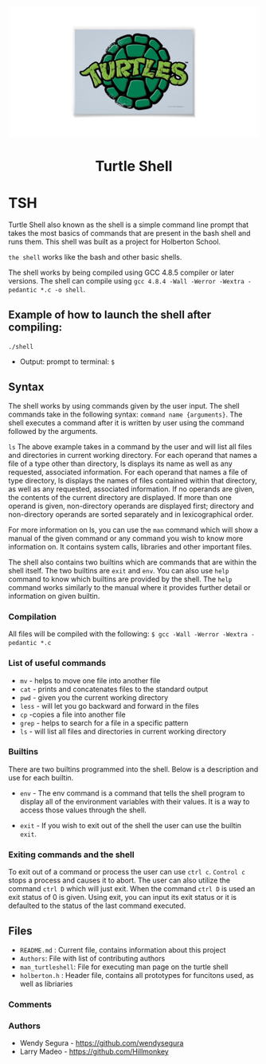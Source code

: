 <p align="center">

  <img src="turtle.png" width="500\"/>

<br>



<h1><p align="center">Turtle Shell</h1></p></font>





# TSH
Turtle Shell also known as the shell is a simple command line prompt that takes the most basics of commands that are present in the bash shell and runs them. This shell was built as a project for Holberton School.

`the shell` works like the bash and other basic shells.

The shell works by being compiled using GCC 4.8.5 compiler or later versions. The shell can compile using `gcc 4.8.4 -Wall -Werror -Wextra -pedantic *.c -o shell`.

## Example of how to launch the shell after compiling:
`./shell`

* Output: prompt to terminal: `$ `

## Syntax
The shell works by using commands given by the user input. The shell commands take in the following syntax: `command name {arguments}`. The shell executes a command after it is written by user using the command followed by the arguments.

`ls`
The above example takes in a command by the user and will list all files and directories in current working directory. 
For each operand that names a file of a type other than directory, ls displays its name as well as any requested, associated information.  For each operand that names a file of type directory, ls displays the names of files contained within that directory, as well as any requested, associated information.
If no operands are given, the contents of the current directory are displayed.  If more than one operand is given, non-directory operands are displayed first; directory and non-directory operands are sorted separately and in lexicographical order.

For more information on ls, you can use the `man` command which will show a manual of the given command or any command you wish to know more information on. It contains system calls, libraries and other important files.

The shell also contains two builtins which are commands that are within the shell itself. The two builtins are `exit` and `env`. You can also use `help` command to know which builtins are provided by the shell. The `help` command works similarly to the manual where it provides further detail or information on given builtin.

### Compilation
All files will be compiled with the following: `$ gcc -Wall -Werror -Wextra -pedantic *.c`



### List of useful commands
* `mv` - helps to move one file into another file
* `cat` - prints and concatenates files to the standard output
* `pwd` - given you the current working directory
* `less` - will let you go backward and forward in the files
* `cp` -copies a file into another file
* `grep` - helps to search for a file in a specific pattern
* `ls` - will list all files and directories in current working directory



### Builtins
There are two builtins programmed into the shell. Below is a description and use for each builtin.

* `env` - The env command is a command that tells the shell program to display all of the environment variables with their values. It is a    way to access those values through the shell.

* `exit` - If you wish to exit out of the shell the user can use the builtin `exit`.


### Exiting commands and the shell
To exit out of a command or process the user can use `ctrl c`. `Control c` stops a process and causes it to abort.
The user can also utilize the command `ctrl D` which will just exit. When the command `ctrl D` is used an exit status of 0 is given. Using exit, you can input its exit status or it is defaulted to the status of the last command executed.

## Files
* `README.md` : Current file, contains information about this project
* `Authors`: File with list of contributing authors
* `man_turtleshell`: File for executing man page on the turtle shell
* `holberton.h` : Header file, contains all prototypes for funcitons used, as well as libriaries


### Comments

### Authors
* Wendy Segura - https://github.com/wendysegura
* Larry Madeo - https://github.com/Hillmonkey
